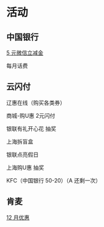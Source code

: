 # 活动

## 中国银行

[5 元微信立减金](https://static-wiki.inxiny.cn/%E7%94%9F%E6%B4%BB/%E6%B4%BB%E5%8A%A8/5yuan.png)

每月话费

## 云闪付

辽惠在线（购买各类券）

商城-购U惠 2元闪付

银联有礼开心花 抽奖

上海拆盲盒

银联点亮假日

上海购U惠 抽奖

KFC（中国银行 50-20）（A 还剩一次）

## 肯麦

[12 月优惠](https://wx4.sinaimg.cn/bmiddle/006M4A4Agy1gwzgkkh7nxj30ju0m8wic.jpg)

